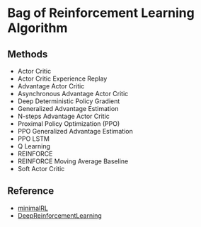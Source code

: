 # Bag of Reinforcement Learning Algorithm

## Methods
  - Actor Critic
  - Actor Critic Experience Replay
  - Advantage Actor Critic
  - Asynchronous Advantage Actor Critic
  - Deep Deterministic Policy Gradient
  - Generalized Advantage Estimation
  - N-steps Advantage Actor Critic
  - Proximal Policy Optimization (PPO)
  - PPO Generalized Advantage Estimation
  - PPO LSTM
  - Q Learning
  - REINFORCE
  - REINFORCE Moving Average Baseline
  - Soft Actor Critic
  

## Reference
  - [minimalRL](https://github.com/seungeunrho/minimalRL)
  - [DeepReinforcementLearning](https://github.com/dongminlee94/Samsung-DRL-Code)
